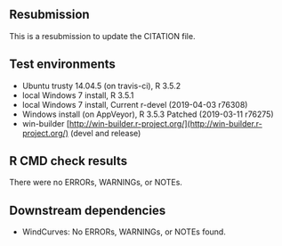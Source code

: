 ## Resubmission 

This is a resubmission to update the CITATION file.

## Test environments

* Ubuntu trusty 14.04.5 (on travis-ci), R 3.5.2
* local Windows 7 install, R 3.5.1
* local Windows 7 install, Current r-devel (2019-04-03 r76308)
* Windows install (on AppVeyor), R 3.5.3 Patched (2019-03-11 r76275)
* win-builder [http://win-builder.r-project.org/](http://win-builder.r-project.org/) (devel and release)

## R CMD check results

There were no ERRORs, WARNINGs, or NOTEs.  
  
## Downstream dependencies

* WindCurves: No ERRORs, WARNINGs, or NOTEs found.
